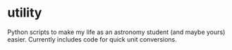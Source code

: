 # utility
Python scripts to make my life as an astronomy student (and maybe yours) easier. Currently includes code for quick unit conversions.
